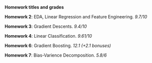 **Homework titles and grades**

**Homework 2**: EDA, Linear Regression and Feature Engineering. _9.7/10_

**Homework 3**: Gradient Descents. _9.4/10_

**Homework 4**: Linear Classification. _9.61/10_

**Homework 6**: Gradient Boosting. _12.1 (+2.1 bonuses)_

**Homework 7**: Bias-Varience Decomposition. _5.8/6_
